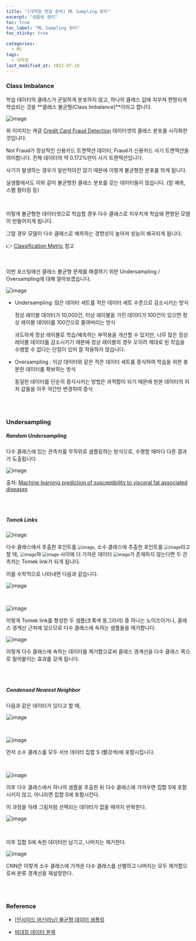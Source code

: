 ```yaml
---
title: "[대학원 면접 준비] ML Sampling 정리"
excerpt: "샘플링 정리"
toc: true
toc_label: "ML Sampling 정리"
toc_sticky: true

categories:
  - MS
tags:
  - 대학원
last_modified_at: 2022-07-18
---
```


### Class Imbalance

학습 데이터의 클래스가 균일하게 분포하지 않고, 하나의 클래스 값에 치우쳐 편항되게 학습되는 것을 **클래스 불균형(Class Imbalance)**이라고 합니다.

![image](https://user-images.githubusercontent.com/76269316/179516000-c87b1b27-0039-497e-b5f4-703e53c3b65f.png)

위 이미지는 캐글 [Credit Card Fraud Detection](https://www.kaggle.com/datasets/mlg-ulb/creditcardfraud) 데이터셋의 클래스 분포를 시각화한 것입니다.

Not Fraud가 정상적인 신용카드 트랜잭션 데이터, Fraud가 신용카드 사기 트랜잭션을 의미합니다. 전체 데이터의 약 0.172%만이 사기 트랜잭션입니다.

사기가 발생하는 경우가 일반적이진 않기 때문에 이렇게 불균형한 분포를 띄게 됩니다.

실생활에서도 이와 같이 불균형한 클래스 분포를 갖는 데이터들이 많습니다. (암 예측, 스팸 필터링 등)

<br>

이렇게 불균형한 데이터셋으로 학습할 경우 다수 클래스로 치우치게 학습돼 편향된 모델이 만들어지게 됩니다.

그럴 경우 모델이 다수 클래스로 예측하는 경향성이 높아져 성능이 왜곡되게 됩니다.

👉  [Classification Metric](https://seominseok4834.github.io/ms/4.classification-metric-interview/) 참고

<br>

이번 포스팅에선 클래스 불균형 문제를 해결하기 위한 Undersampling / Oversampling에 대해 알아보겠습니다.



![image](https://user-images.githubusercontent.com/76269316/179519114-baee0e95-096d-44ae-b945-804f30711b04.png)

- Undersampling: 많은 데이터 세트를 적은 데이터 세트 수준으로 감소시키는 방식

  정상 레이블 데이터가 10,000건, 이상 레이블을 가진 데이터가 100건이 있으면 정상 레이블 데이터를 100건으로 줄여버리는 방식

  과도하게 정상 레이블로 학습/예측하는 부작용을 개선할 수 있지만, 너무 많은 정상 레이블 데이터를 감소시키기 때문에 정상 레이블의 경우 오히려 제대로 된 학습을 수행할 수 없다는 단점이 있어 잘 적용하지 않습니다.

- Oversampling : 이상 데이터와 같은 적은 데이터 세트를 증식하여 학습을 위한 충분한 데이터를 확보하는 방식

  동일한 데이터를 단순히 증식시키는 방법은 과적합이 되기 때문에 원본 데이터의 피처 값들을 아주 약간만 변경하여 증식

<br><br>

### Undersampling

##### Random Undersampling

다수 클래스에 있는 관측치를 무작위로 샘플링하는 방식으로, 수행할 때마다 다른 결과가 도출됩니다.

![image](https://user-images.githubusercontent.com/76269316/179521416-97a107f0-15a4-49f6-9038-23eab37f7f43.png)

출처: [Machine learning prediction of susceptibility to visceral fat associated diseases](https://www.researchgate.net/publication/343326638_Machine_learning_prediction_of_susceptibility_to_visceral_fat_associated_diseases)

<br><br>

##### Tomek Links

![image](https://user-images.githubusercontent.com/76269316/179529457-6ff26fbb-2aab-4b6e-8a34-11e1d1500173.png)

다수 클래스에서 추출한 포인트를 <img src="https://user-images.githubusercontent.com/76269316/179526117-a250b1a0-06f2-414c-b70b-9c87e2ce8050.png" alt="image" style="zoom:80%;" />, 소수 클래스에 추출한 포인트를 <img src="https://user-images.githubusercontent.com/76269316/179526328-7dc3726f-d21a-4f84-ad4b-7071147cafb0.png" alt="image" style="zoom:80%;" />라고 할 때, <img src="https://user-images.githubusercontent.com/76269316/179526117-a250b1a0-06f2-414c-b70b-9c87e2ce8050.png" alt="image" style="zoom:80%;" />와 <img src="https://user-images.githubusercontent.com/76269316/179526328-7dc3726f-d21a-4f84-ad4b-7071147cafb0.png" alt="image" style="zoom:80%;" /> 사이에 더 가까운 데이터 <img src="https://user-images.githubusercontent.com/76269316/179526562-100a44c1-a1ee-447c-95fa-594703d7b7d7.png" alt="image" style="zoom:80%;" />가 존재하지 않는다면 두 관측치는 Tomek link가 되게 됩니다.

이를 수학적으로 나타내면 다음과 같습니다.

![image](https://user-images.githubusercontent.com/76269316/179527927-d768dae1-0e67-4f65-92ce-8c14af593399.png)

<br>

![image](https://user-images.githubusercontent.com/76269316/179533429-d006826c-c0c9-46e6-b2ab-43294f0ff335.png)

이렇게 Tomek link를 형성한 두 샘플(초록색 동그라미) 중 하나는 노이즈이거나, 클래스 경계선 근처에 있으므로 다수 클래스에 속하는 샘플들을 제거합니다.

![image](https://user-images.githubusercontent.com/76269316/179533296-2f790b3c-6293-4fbc-aabb-f7c63e6da540.png)

이렇게 다수 클래스에 속하는 데이터를 제거함으로써 클래스 경계선을 다수 클래스 쪽으로 밀어붙이는 효과를 갖게 됩니다.

<br><br>

##### Condensed Nearest Neighbor

다음과 같은 데이터가 있다고 할 때,

![image](https://user-images.githubusercontent.com/76269316/179537121-7a21afea-4873-452c-bb2a-bfc1b8f7c04b.png)

<br>

![image](https://user-images.githubusercontent.com/76269316/179537204-a76c2b74-276e-4eaa-b09b-8b1a58c6146d.png)

먼저 소수 클래스를 모두 서브 데이터 집합 S (빨강색)에 포함시킵니다.

<br>

![image](https://user-images.githubusercontent.com/76269316/179537567-58782b26-26e2-4a7d-a48c-a88d4440b9c0.png)

이후 다수 클래스에서 하나의 샘플을 추출한 뒤 다수 클래스에 가까우면 집합 S에 포함시키지 않고, 아니라면 집합 S에 포함시킨다.

이 과정을 아래 그림처럼 선택되는 데이터가 없을 때까지 반복한다.

![image](https://user-images.githubusercontent.com/76269316/179537815-ac3242b1-c2a6-4115-8519-3f9e28db0ec1.png)

<br>

이후 집합 S에 속한 데이터만 남기고, 나머지는 제거한다.

![image](https://user-images.githubusercontent.com/76269316/179538190-bb0ccf29-d5c3-4d6e-9270-5dc621db2ed8.png)

CNN은 이렇게 소수 클래스에 가까운 다수 클래스를 선별하고 나머지는 모두 제거함으로써 분류 경계선을 재설정한다.

<br><br>

### Reference

- [[인사이드 머신러닝] 불균형 데이터 샘플링](https://velog.io/@cleansky/%EC%9D%B8%EC%82%AC%EC%9D%B4%EB%93%9C-%EB%A8%B8%EC%8B%A0%EB%9F%AC%EB%8B%9D-%EB%B6%88%EA%B7%A0%ED%98%95-%EB%8D%B0%EC%9D%B4%ED%84%B0-%EC%83%98%ED%94%8C%EB%A7%81)

- [비대칭 데이터 문제](https://datascienceschool.net/03%20machine%20learning/14.02%20%EB%B9%84%EB%8C%80%EC%B9%AD%20%EB%8D%B0%EC%9D%B4%ED%84%B0%20%EB%AC%B8%EC%A0%9C.html#id1)